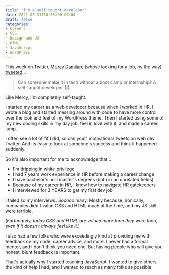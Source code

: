 ```yaml
---
title: "I'm a self-taught developer"
date: 2021-08-31T10:30:00-04:00
draft: false
categories:
- Careers
- CSS
- Design and UX
- HTML
- JavaScript
- WordPress
---
```


This week on Twitter, [Mercy Damilare](https://codewithmercy.netlify.app/) (whose looking for a job, by the way) [tweeted](https://twitter.com/codewithmercy/status/1432405053428670467)...

> Can someone make it in tech without a boot camp or internship? A self-taught developer 👨‍💻

Like Mercy, I'm completely self-taught.

I started my career as a web developer because when I worked in HR, I wrote a blog and started messing around with code to have more control over the look and feel of my WordPress theme. Then I started using some of my new coding skills in my day job, feel in love with it, and made a career jump.

I often see a lot of "if I did, so can you!" motivational tweets on web dev Twitter. And its easy to look at someone's success and think it happened suddenly.

So it's also important for me to acknowledge that...

- I'm dripping in white privilege
- I had 7 years work experience in HR before making a career change
- I have bachelor's and master's degrees (both in an unrelated fields)
- Because of my career in HR, I know how to navigate HR gatekeepers
- I interviewed for 3 YEARS to get my first dev job

I failed so my interviews. _Sooooo_ many. Mostly because, ironically, companies didn't value CSS and HTML much at the time, and my JS skill were terrible.

(_Fortunately, today CSS and HTML are valued more than they were then, even if it doesn't always feel like it._)

I also had a few folks who were exceedingly kind at providing me with feedback on my code, career advice, and more. I never had a formal mentor, and I don't think you need one. But having people who will give you honest, blunt feedback is important.

That's actually why I started teaching JavaScript. I wanted to give others the kind of help I had, and I wanted to reach as many folks as possible.
